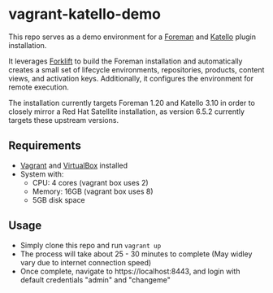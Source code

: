 # vagrant-katello-demo

This repo serves as a demo environment for a [Foreman](https://theforeman.org)
and [Katello](https://www.theforeman.org/plugins/katello/) plugin installation.

It leverages [Forklift](https://github.com/theforeman/forklift) to build the
Foreman installation and automatically creates a small set of lifecycle
environments, repositories, products, content views, and activation keys.
Additionally, it configures the environment for remote execution.

The installation currently targets Foreman 1.20 and Katello 3.10 in order to
closely mirror a Red Hat Satellite installation, as version 6.5.2 currently
targets these upstream versions.

## Requirements
* [Vagrant](https://www.vagrantup.com/docs/) and
[VirtualBox](https://www.virtualbox.org) installed
* System with:
  * CPU: 4 cores (vagrant box uses 2)
  * Memory: 16GB (vagrant box uses 8)
  * 5GB disk space

## Usage
* Simply clone this repo and run `vagrant up`
* The process will take about 25 - 30 minutes to complete (May widley vary due
to internet connection speed)
* Once complete, navigate to https://localhost:8443, and login with default 
credentials "admin" and "changeme"
